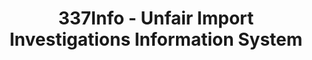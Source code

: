 ---
layout: default
bigquery: https://console.cloud.google.com/bigquery?p=patents-public-data&d=usitc_investigations&page=dataset&project=sheets-management-319211
citation: US International Trade Commission 337Info Unfair Import Investigations Information
  System
contributors: US International Trade Comission
cost: None
description: US International Trade Commission 337Info Unfair Import Investigations
  Information System contains data on investigations done under Section 337. Section
  337 declares the infringement of certain statutory intellectual property rights
  and other forms of unfair competition in import trade to be unlawful practices.
  Most Section 337 investigations involve allegations of patent or registered trademark
  infringement.
documentation: FAQ and tutorial available on the site
last_edit: Mon, 04 Apr 2022 19:10:40 GMT
location: https://pubapps2.usitc.gov/337external/
maintained_by: US International Trade Comission
schema_fields: '[''publication_number'', ''patentNumber'', ''internalRemand'', ''htsNumbers'',
  ''startDateMarkmanHearing'', ''finalIdOnViolationDue'', ''currentActiveALJ'', ''finalDetViolation'',
  ''investigationTermDate'', ''title'', ''id'', ''actualEndDateEvidHear'', ''teoReliefGranted'',
  ''ouiiParticipation'', ''issueDateOtherNonFinal'', ''invUnfairAct'', ''lastUpdated'',
  ''teoIdDueDate'', ''targetDate'', ''actualStartDateEvidHear'', ''dateOfPublicationFrNotice'',
  ''dateComplaintFiled'', ''ouiiAttorney'', ''respondent'', ''finalIdOnViolationIssue'',
  ''teoProceedingInvolved'', ''cafcAppeals'', ''scheduledStartDateEvidHear'', ''endDateMarkmanHearing'',
  ''aljAssigned'', ''investigationType'', ''scheduledEndDateEvidHear'', ''docketNo'',
  ''patentNumbers'', ''markmanHearing'', ''reportingRequirements'', ''gcAttorney'',
  ''investigationNo'', ''currentStatus'', ''dateCreated'', ''teoIdIssueDate'', ''trademarkNumbers'',
  ''complainant'', ''copyrightNumbers'', ''finalDetNoViolation'']'
shortname: unfair_import_investigations
tags:
- import
- legal
- trade
timeframe: 2008-2021 (prior to 2008 downloadable as a JSON file)
title: 337Info - Unfair Import Investigations Information System
uuid: 2721f5ec-e599-4890-9265-9706719fc71e
---